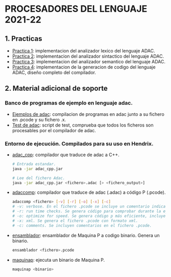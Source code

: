 # PROCESADORES DEL LENGUAJE 2021-22
## 1. Practicas
- [Practica 1](https://github.com/ddevigner/pleng21-22/tree/main/practica_1): implementacion del analizador lexico del lenguaje ADAC.
- [Practica 2](https://github.com/ddevigner/pleng21-22/tree/main/practica_2): implementacion del analizador sintactico del lenguaje ADAC.
- [Practica 3](https://github.com/ddevigner/pleng21-22/tree/main/practica_3): implementacion del analizador semantico del lenguaje ADAC.
- [Practica 4](https://github.com/ddevigner/pleng21-22/tree/main/practica_4): implementacion de la generacion de codigo del lenguaje ADAC, diseño completo del compilador.

## 2. Material adicional de soporte
### Banco de programas de ejemplo en lenguaje adac.
- [Ejemplos de adac](): compilacion de programas en adac junto a su fichero en .pcode y su fichero .x.
- [Test de adac](): script de test, comprueba que todos los ficheros son procesables por el compilador de adac.

### Entorno de ejecución. Compilados para su uso en Hendrix.
- [adac_cpp](https://github.com/ddevigner/pleng21-22/blob/main/environment/adac_cpp.jar): compilador que traduce de adac a C++.
    ```bash
    # Entrada estandar.
    java -jar adac_cpp.jar

    # Lee del fichero Adac. 
    java -jar adac_cpp.jar <fichero>.adac [> <fichero_output>]
    ```

- [adaccomp](https://github.com/ddevigner/pleng21-22/blob/main/environment/adaccomp): compilador que traduce de adac (<file>.adac) a código P (<file>.pcode).
    ```bash
    adaccomp <fichero> [-v] [-r] [-o] [-x] [-c]
    # -v: verbose. En el fichero .pcode se incluye un comentario indicando el numero de cada p-instruccion.
    # -r: run time checks. Se genera código para comprobar durante la ejecución los valores de los indices de acceso a vectores.
    # -o: optimize for speed. Se genera código p más eficiente, incluyendo evaluación de expresiones constantes.
    # -x: xml. Se genera el fichero .pcode con formato xml.
    # -c: comments. Se incluyen comentarios en el fichero .pcode.
    ```

- [ensamblador](https://github.com/ddevigner/pleng21-22/blob/main/environment/ensamblador): ensamblador de Maquina P a codigo binario. Genera un binario.
    ```bash
    ensamblador <fichero>.pcode
    ```

- [maquinap](https://github.com/ddevigner/pleng21-22/blob/main/environment/maquinap): ejecuta un binario de Maquina P.
    ```bash
    maquinap <binario>
    ```
